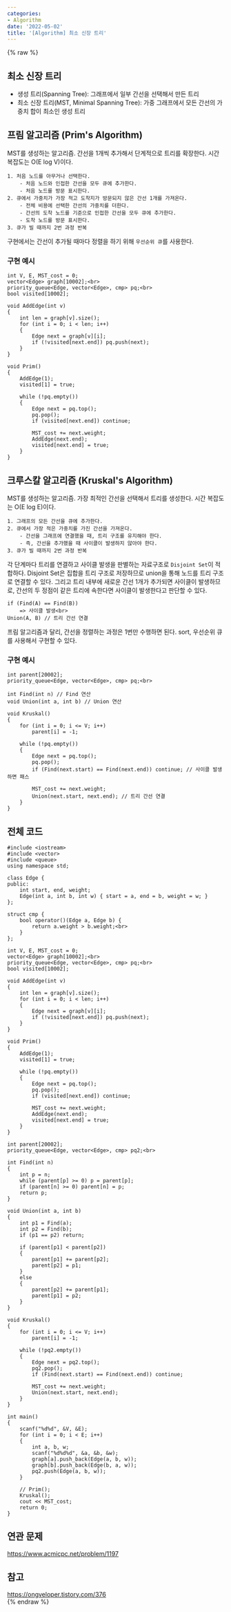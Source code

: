 ```yaml
---
categories:
- Algorithm
date: '2022-05-02'
title: '[Algorithm] 최소 신장 트리'
---
```


{% raw %}
## 최소 신장 트리
- 생성 트리(Spanning Tree): 그래프에서 일부 간선을 선택해서 만든 트리
- 최소 신장 트리(MST, Minimal Spanning Tree): 가중 그래프에서 모든 간선의 가중치 합이 최소인 생성 트리

## 프림 알고리즘 (Prim's Algorithm)
MST를 생성하는 알고리즘. 간선을 1개씩 추가해서 단계적으로 트리를  확장한다. 시간 복잡도는 O(E log V)이다.

```
1. 처음 노드를 아무거나 선택한다.
	- 처음 노드와 인접한 간선을 모두 큐에 추가한다.
	- 처음 노드를 방문 표시한다.
2. 큐에서 가중치가 가장 적고 도착지가 방문되지 않은 간선 1개를 가져온다.
	- 전체 비용에 선택한 간선의 가중치를 더한다.
	- 간선의 도착 노드를 기준으로 인접한 간선을 모두 큐에 추가한다.
	- 도착 노드를 방문 표시한다.
3. 큐가 빌 때까지 2번 과정 반복
```

구현에서는 간선이 추가될 때마다 정렬을 하기 위해 `우선순위 큐`를 사용한다.

### 구현 예시
```
int V, E, MST_cost = 0;
vector<Edge> graph[10002];<br>
priority_queue<Edge, vector<Edge>, cmp> pq;<br>
bool visited[10002];

void AddEdge(int v)
{
	int len = graph[v].size();
	for (int i = 0; i < len; i++)
	{
		Edge next = graph[v][i];
		if (!visited[next.end]) pq.push(next);
	}
}

void Prim()
{
	AddEdge(1);
	visited[1] = true;

	while (!pq.empty())
	{
		Edge next = pq.top();
		pq.pop();
		if (visited[next.end]) continue;

		MST_cost += next.weight;
		AddEdge(next.end);
		visited[next.end] = true;
	}
}
```

## 크루스칼 알고리즘 (Kruskal's Algorithm)
MST를 생성하는 알고리즘. 가장 최적인 간선을 선택해서 트리를 생성한다. 시간 복잡도는 O(E log E)이다.
```
1. 그래프의 모든 간선을 큐에 추가한다.
2. 큐에서 가장 적은 가중치를 가진 간선을 가져온다.
	- 간선을 그래프에 연결했을 때, 트리 구조를 유지해야 한다.
	- 즉, 간선을 추가했을 때 사이클이 발생하지 않아야 한다.
3. 큐가 빌 때까지 2번 과정 반복
```

각 단계마다 트리를 연결하고 사이클 발생을 판별하는 자료구조로 `Disjoint Set`이 적합하다.  Disjoint Set은 집합을 트리 구조로 저장하므로 union을 통해 노드를 트리 구조로 연결할 수 있다. 그리고 트리 내부에 새로운 간선 1개가 추가되면 사이클이 발생하므로, 간선의 두 정점이 같은 트리에 속한다면 사이클이 발생한다고 판단할 수 있다.
```
if (Find(A) == Find(B))
	=> 사이클 발생<br>
Union(A, B) // 트리 간선 연결
```

프림 알고리즘과 달리, 간선을 정렬하는 과정은 1번만 수행하면 된다. sort, 우선순위 큐를 사용해서 구현할 수 있다.

### 구현 예시
```
int parent[20002];
priority_queue<Edge, vector<Edge>, cmp> pq;<br>

int Find(int n)	// Find 연산
void Union(int a, int b) // Union 연산

void Kruskal()
{
	for (int i = 0; i <= V; i++)
		parent[i] = -1;

	while (!pq.empty())
	{
		Edge next = pq.top();
		pq.pop();
		if (Find(next.start) == Find(next.end)) continue; // 사이클 발생하면 패스

		MST_cost += next.weight;
		Union(next.start, next.end); // 트리 간선 연결
	}
}
```

## 전체 코드
```
#include <iostream>
#include <vector>
#include <queue>
using namespace std;

class Edge {
public:
	int start, end, weight;
	Edge(int a, int b, int w) { start = a, end = b, weight = w; }
};

struct cmp {
	bool operator()(Edge a, Edge b) {
		return a.weight > b.weight;<br>
	}
};

int V, E, MST_cost = 0;
vector<Edge> graph[10002];<br>
priority_queue<Edge, vector<Edge>, cmp> pq;<br>
bool visited[10002];

void AddEdge(int v)
{
	int len = graph[v].size();
	for (int i = 0; i < len; i++)
	{
		Edge next = graph[v][i];
		if (!visited[next.end]) pq.push(next);
	}
}

void Prim()
{
	AddEdge(1);
	visited[1] = true;

	while (!pq.empty())
	{
		Edge next = pq.top();
		pq.pop();
		if (visited[next.end]) continue;

		MST_cost += next.weight;
		AddEdge(next.end);
		visited[next.end] = true;
	}
}

int parent[20002];
priority_queue<Edge, vector<Edge>, cmp> pq2;<br>

int Find(int n)
{
	int p = n;
	while (parent[p] >= 0) p = parent[p];
	if (parent[n] >= 0) parent[n] = p;
	return p;
}

void Union(int a, int b)
{
	int p1 = Find(a);
	int p2 = Find(b);
	if (p1 == p2) return;

	if (parent[p1] < parent[p2])
	{
		parent[p1] += parent[p2];
		parent[p2] = p1;
	}
	else
	{
		parent[p2] += parent[p1];
		parent[p1] = p2;
	}
}

void Kruskal()
{
	for (int i = 0; i <= V; i++)
		parent[i] = -1;

	while (!pq2.empty())
	{
		Edge next = pq2.top();
		pq2.pop();
		if (Find(next.start) == Find(next.end)) continue;

		MST_cost += next.weight;
		Union(next.start, next.end);
	}
}

int main()
{
	scanf("%d%d", &V, &E);
	for (int i = 0; i < E; i++)
	{
		int a, b, w;
		scanf("%d%d%d", &a, &b, &w);
		graph[a].push_back(Edge(a, b, w));
		graph[b].push_back(Edge(b, a, w));
		pq2.push(Edge(a, b, w));
	}
	
	// Prim();
	Kruskal();
	cout << MST_cost;
	return 0;
}
```

## 연관 문제
https://www.acmicpc.net/problem/1197<br>

## 참고
https://ongveloper.tistory.com/376<br>
{% endraw %}